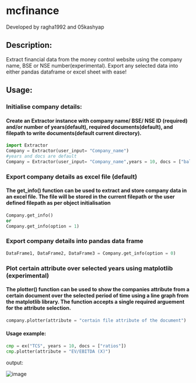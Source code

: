 # mcfinance

Developed by ragha1992 and 05kashyap

## Description:

Extract financial data from the money control website using the company name, BSE or NSE number(experimental).
Export any selected data into either pandas dataframe or excel sheet with ease!
 
## Usage:
### Initialise company details:
#### Create an Extractor instance with company name/ BSE/ NSE ID (required) and/or number of years(default), required documents(default), and filepath to write documents(default current directory).

```python
import Extractor
Company = Extractor(user_input= "Company_name")
#years and docs are default
Company = Extractor(user_input= "Company_name",years = 10, docs = ["balance sheet", "profit loss"], filepath = "/files")
```

### Export company details as excel file (default)
#### The get_info() function can be used to extract and store company data in an excel file. The file will be stored in the current filepath or the user defined filepath as per object initialisation 

```python
Company.get_info()
or
Company.get_info(option = 1)
```

### Export company details into pandas data frame

```python
DataFrame1, DataFrame2, DataFrame3 = Company.get_info(option = 0)
```

### Plot certain attribute over selected years using matplotlib (experimental)
#### The plotter() function can be used to show the companies attribute from a certain document over the selected period of time using a line graph from the matplotlib library. The function accepts a single required arguement for the attribute selection. 

```python
company.plotter(attribute = "certain file attribute of the document")
```
#### Usage example: 

```python
cmp = ex("TCS", years = 10, docs = ["ratios"])
cmp.plotter(attribute = "EV/EBITDA (X)")
```
output:

![image](https://github.com/05kashyap/moneycontrol_financial-extractor/assets/120780494/f5be744e-e065-4b03-b6df-2ca7e765c4b2)

